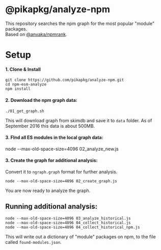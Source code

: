 # @pikapkg/analyze-npm

This repository searches the npm graph for the most popular "module" packages.  
Based on [@anvaka/npmrank](https://github.com/anvaka/npmrank).


# Setup

#### 1. Clone & Install
```
git clone https://github.com/pikapkg/analyze-npm.git
cd npm-esm-analyze
npm install
```

#### 2. Download the npm graph data:

```
./01_get_graph.sh
```

This will download graph from skimdb and save it to `data` folder. As of
September 2016 this data is about 500MB.

#### 3. FInd all ES modules in the local graph data:

node --max-old-space-size=4096 02_analyze_new.js

#### 3. Create the graph for additional analysis:

Convert it to `ngraph.graph` format
for further analysis.

```
node --max-old-space-size=4096 02_create_graph.js
```

You are now ready to analyze the graph.

## Running additional analysis:

```
node --max-old-space-size=4096 03_analyze_historical.js
node --max-old-space-size=4096 04_collect_historical.js
node --max-old-space-size=4096 04_collect_historical_npm.js
```

This will write out a dictionary of "module" packages on npm, to the file called `found-modules.json`.
